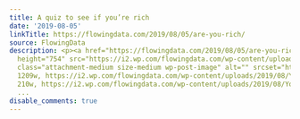 ```yaml
---
title: A quiz to see if you’re rich
date: '2019-08-05'
linkTitle: https://flowingdata.com/2019/08/05/are-you-rich/
source: FlowingData
description: <p><a href="https://flowingdata.com/2019/08/05/are-you-rich/"><img width="750"
  height="754" src="https://i2.wp.com/flowingdata.com/wp-content/uploads/2019/08/You-are-rich-e1564696704743.png?fit=750%2C754&amp;ssl=1"
  class="attachment-medium size-medium wp-post-image" alt="" srcset="https://i2.wp.com/flowingdata.com/wp-content/uploads/2019/08/You-are-rich-e1564696704743.png?w=1209&amp;ssl=1
  1209w, https://i2.wp.com/flowingdata.com/wp-content/uploads/2019/08/You-are-rich-e1564696704743.png?resize=210%2C211&amp;ssl=1
  210w, https://i2.wp.com/flowingdata.com/wp-content/uploads/2019/08/You-are-rich-e
  ...
disable_comments: true
---
```

<p><a href="https://flowingdata.com/2019/08/05/are-you-rich/"><img width="750" height="754" src="https://i2.wp.com/flowingdata.com/wp-content/uploads/2019/08/You-are-rich-e1564696704743.png?fit=750%2C754&amp;ssl=1" class="attachment-medium size-medium wp-post-image" alt="" srcset="https://i2.wp.com/flowingdata.com/wp-content/uploads/2019/08/You-are-rich-e1564696704743.png?w=1209&amp;ssl=1 1209w, https://i2.wp.com/flowingdata.com/wp-content/uploads/2019/08/You-are-rich-e1564696704743.png?resize=210%2C211&amp;ssl=1 210w, https://i2.wp.com/flowingdata.com/wp-content/uploads/2019/08/You-are-rich-e ...